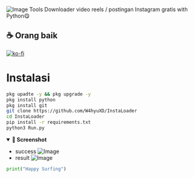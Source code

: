 ![Image](https://github.com/user-attachments/assets/54b10909-2b97-4cbb-b4d0-47e064a8ee1d)
Tools Downloader video reels / postingan Instagram gratis with Python😋

## ☕ Orang baik

[![ko-fi](https://ko-fi.com/img/githubbutton_sm.svg)](https://ko-fi.com/wahyuww567)

# Instalasi 
```bash
pkg upadte -y && pkg upgrade -y
pkg install python
pkg install git
git clone https://github.com/W4hyuXD/InstaLoader
cd InstaLoader
pip install -r requirements.txt
python3 Run.py
```

<details open>
  <summary><strong>📸 Screenshot</strong></summary>
 
- success
![Image](https://github.com/user-attachments/assets/25b8defa-7bde-4aa7-be12-acbd82d62863)
- result
![Image](https://github.com/user-attachments/assets/17cd7ca3-e388-4b66-82d5-c1034a42eece)

</details>

```python
print("Happy Surfing")
```


